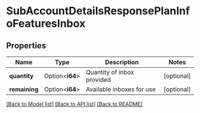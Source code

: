 # SubAccountDetailsResponsePlanInfoFeaturesInbox

## Properties

Name | Type | Description | Notes
------------ | ------------- | ------------- | -------------
**quantity** | Option<**i64**> | Quantity of inbox provided | [optional]
**remaining** | Option<**i64**> | Available inboxes for use | [optional]

[[Back to Model list]](../README.md#documentation-for-models) [[Back to API list]](../README.md#documentation-for-api-endpoints) [[Back to README]](../README.md)


